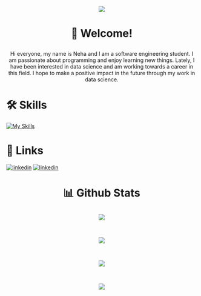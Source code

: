 <p align="center">
  <img src="https://www.google.com/url?sa=i&url=https%3A%2F%2Fgithub.com%2FPratikshya1201&psig=AOvVaw3ninLwmUiCSilzWgGwE0OS&ust=1690361154918000&source=images&cd=vfe&opi=89978449&ved=0CBEQjRxqGAoTCJC0pZK8qYADFQAAAAAdAAAAABCVAQ">
</p>


# <p align="center">👋 Welcome! </p>

<p align="center">Hi everyone, my name is Neha and I am a software engineering student. I am passionate about programming and enjoy learning new things. Lately, I have been interested in data science and am working towards a career in this field. I hope to make a positive impact in the future through my work in data science.</p>



# 🛠 Skills
[![My Skills](https://skillicons.dev/icons?i=python,java,cpp,arduino,html,css,bootstrap,js,xd,figma,ae,ai&theme=dark&perline=9)](https://skillicons.dev)


# 🔗 Links

[![linkedin](https://skillicons.dev/icons?i=linkedin&theme=dark)](https://www.linkedin.com/in/nehazafar/)  [![linkedin](https://skillicons.dev/icons?i=github&theme=dark)](https://github.com/notneha)


#  <p align="center">📊 Github Stats</p>

<p align="center"><img align="center" src="https://github-readme-stats.vercel.app/api?username=notneha&theme=dark"></p> </br>
<p align="center"><img align="center" src="https://github-readme-streak-stats.herokuapp.com/?user=notneha&theme=dark"></p> </br>
<p align="center"><img align="center" src="https://github-readme-stats.vercel.app/api/top-langs/?username=notneha&theme=dark"></p>  </br>
<p align="center"><img align="center" src="https://github-profile-summary-cards.vercel.app/api/cards/profile-details?username=notneha&theme=monokai"></p>


#
